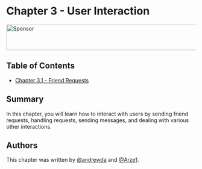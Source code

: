 # Chapter 3 - User Interaction

<a target='_blank' rel='nofollow' href='https://app.codesponsor.io/link/WWKSZ8BufMHxCu7dPGG4np4x/andrewda/node-steam-guide'>
  <img alt='Sponsor' width='888' height='68' src='https://app.codesponsor.io/embed/WWKSZ8BufMHxCu7dPGG4np4x/andrewda/node-steam-guide.svg' />
</a>

## Table of Contents

- [Chapter 3.1 - Friend Requests](./Chapter%203.1%20-%20Friend%20Requests)

## Summary

In this chapter, you will learn how to interact with users by sending friend
requests, handling requests, sending messages, and dealing with various other
interactions.

## Authors

This chapter was written by [@andrewda](https://github.com/andrewda) and
[@Arze1](https://github.com/Arze1).
